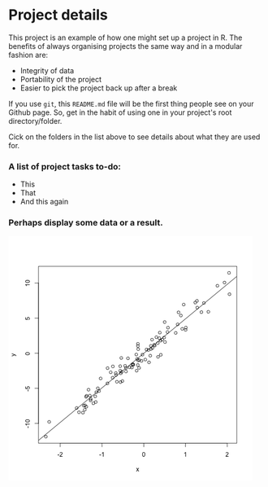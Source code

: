 # Project details

This project is an example of how one might set up a project in R. The benefits of always organising projects the same way and in a modular fashion are:

- Integrity of data
- Portability of the project
- Easier to pick the project back up after a break

If you use `git`, this `README.md` file will be the first thing people see on your Github page. So, get in the habit of using one in your project's root directory/folder.

Cick on the folders in the list above to see details about what they are used for. 

### A list of project tasks to-do:

- This
- That
- And this again

### Perhaps display some data or a result.

![figs/plot_association.png](figs/plot_association.png)

